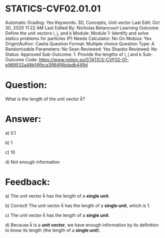 # STATICS-CVF02.01.01

Automatic Grading: Yes
Keywords: 3D, Concepts, Unit vector
Last Edit: Oct 30, 2020 11:22 AM
Last Edited By: Nicholas Betancourt
Learning Outcome: Define the unit vectors i, j, and k
Module: Module 1: Identify and solve statics problems for particles (P)
Needs Calculator: No
On Mobius: Yes
Origin/Author: Caelia
Question Format: Multiple choice
Question Type: A
Randomizable Parameters: No
Sean Reviewed: Yes
Shaobo Reviewed: No
Status: Approved
Sub-Outcome: 1. Provide the lengths of i, j and k
Sub-Outcome Code: https://www.notion.so/STATICS-CVF02-01-e989532a48b14fbca3964f4bdadb449d

# Question:

What is the length of the unit vector $\hat{k}$?

# Answer:

a) 0.1

b) 1

c) 10

d) Not enough information

# Feedback:

a) The unit vector $\hat{k}$ has the length of a **single unit**. 

b) Correct! The unit vector $\hat{k}$ has the length of a **single unit**, which is 1.

c) The unit vector $\hat{k}$ has the length of a **single unit**. 

d) Because $\hat{k}$ is a **unit vector**, we have enough information by its definition to know its length (the length of a **single unit**).